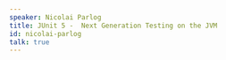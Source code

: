 ```yaml
---
speaker: Nicolai Parlog
title: JUnit 5 -  Next Generation Testing on the JVM
id: nicolai-parlog
talk: true
---
```

